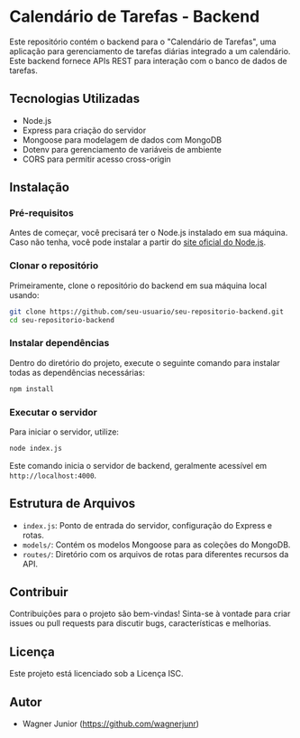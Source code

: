 # Calendário de Tarefas - Backend

Este repositório contém o backend para o "Calendário de Tarefas", uma aplicação para gerenciamento de tarefas diárias integrado a um calendário. Este backend fornece APIs REST para interação com o banco de dados de tarefas.

## Tecnologias Utilizadas

- Node.js
- Express para criação do servidor
- Mongoose para modelagem de dados com MongoDB
- Dotenv para gerenciamento de variáveis de ambiente
- CORS para permitir acesso cross-origin

## Instalação

### Pré-requisitos

Antes de começar, você precisará ter o Node.js instalado em sua máquina. Caso não tenha, você pode instalar a partir do [site oficial do Node.js](https://nodejs.org/).

### Clonar o repositório

Primeiramente, clone o repositório do backend em sua máquina local usando:

```bash
git clone https://github.com/seu-usuario/seu-repositorio-backend.git
cd seu-repositorio-backend
```

### Instalar dependências

Dentro do diretório do projeto, execute o seguinte comando para instalar todas as dependências necessárias:

```bash
npm install
```

### Executar o servidor

Para iniciar o servidor, utilize:

```bash
node index.js
```

Este comando inicia o servidor de backend, geralmente acessível em `http://localhost:4000`.

## Estrutura de Arquivos

- `index.js`: Ponto de entrada do servidor, configuração do Express e rotas.
- `models/`: Contém os modelos Mongoose para as coleções do MongoDB.
- `routes/`: Diretório com os arquivos de rotas para diferentes recursos da API.

## Contribuir

Contribuições para o projeto são bem-vindas! Sinta-se à vontade para criar issues ou pull requests para discutir bugs, características e melhorias.

## Licença

Este projeto está licenciado sob a Licença ISC.

## Autor

- Wagner Junior (https://github.com/wagnerjunr)
